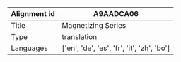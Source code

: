 |Alignment id | A9AADCA06
| --- | --- 
|Title | Magnetizing Series 
|Type | translation
|Languages | ['en', 'de', 'es', 'fr', 'it', 'zh', 'bo']